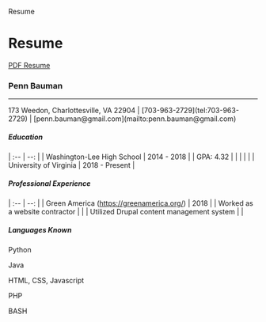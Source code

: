 Resume








# Resume

[PDF Resume](/files/misc/Penn_Bauman_Resume_2018-09-30.pdf)

### Penn Bauman
<hr>
173 Weedon, Charlottesville, VA 22904 | [703-963-2729](tel:703-963-2729) | [penn.bauman@gmail.com](mailto:penn.bauman@gmail.com)

##### Education
| :-- | --: |
| Washington-Lee High School | 2014 - 2018 |
| GPA: 4.32 |  |
| | |
| University of Virginia | 2018 - Present | 

##### Professional Experience
| :-- | --: |
| Green America (https://greenamerica.org/) | 2018 |
| Worked as a website contractor | |
| Utilized Drupal content management system | |

##### Languages Known
Python

Java

HTML, CSS, Javascript

PHP

BASH
